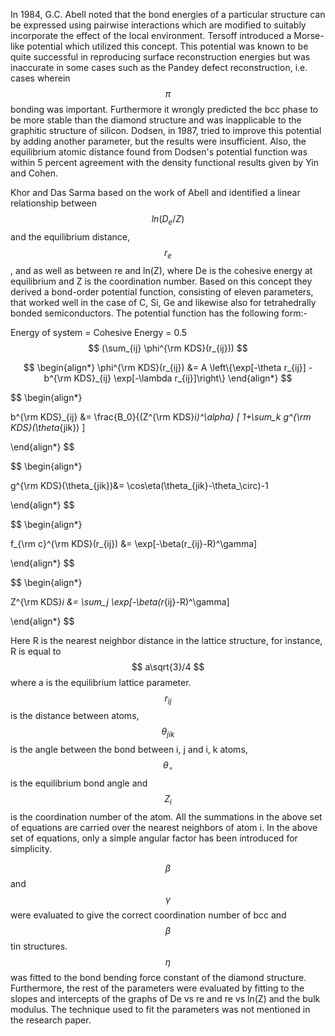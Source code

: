 In 1984, G.C. Abell noted that the bond energies of a particular structure can be expressed using pairwise interactions which are modified to suitably incorporate the effect of the local environment. Tersoff introduced a Morse-like potential which utilized this concept. This potential was known to be quite successful in reproducing surface reconstruction energies but was inaccurate in some cases such as the Pandey defect reconstruction, i.e. cases wherein $$\pi$$ bonding was important. Furthermore it wrongly predicted the bcc phase to be more stable than the diamond structure and was inapplicable to the graphitic structure of silicon. Dodsen, in 1987, tried to improve this potential by adding another parameter, but the results were insufficient. Also, the equilibrium atomic distance found from Dodsen's potential function was within 5 percent agreement with the density functional results given by Yin and Cohen. 

Khor and Das Sarma based on the work of Abell and identified a linear relationship between $$ln(D_e/Z)$$ and the equilibrium distance, $$r_e$$, and as well as between re and ln(Z), where De is the cohesive energy at equilibrium and Z is the coordination number. Based on this concept they derived a bond-order potential function, consisting of eleven parameters, that worked well in the case of C, Si, Ge and likewise also for tetrahedrally bonded semiconductors. The potential function has the following form:-

Energy of system = Cohesive Energy = 0.5 $$ (\sum_{ij} \phi^{\rm KDS}(r_{ij})) $$

$$
\begin{align*}
  \phi^{\rm KDS}(r_{ij}) &= A \left\{\exp[-\theta r_{ij}] - b^{\rm KDS}_{ij} \exp[-\lambda r_{ij}]\right\}
\end{align*}
$$

$$
\begin{align*}

b^{\rm KDS}_{ij} &= \frac{B_0}{(Z^{\rm KDS}_i)^\alpha}
[ 1+\sum_k g^{\rm KDS}(\theta_{jik}) ]

\end{align*}
$$

$$
\begin{align*}

g^{\rm KDS}(\theta_{jik})&= \cos\eta(\theta_{jik}-\theta_\circ)-1

\end{align*}
$$

$$
\begin{align*}

f_{\rm c}^{\rm KDS}(r_{ij}) &= \exp[-\beta(r_{ij}-R)^\gamma]

\end{align*}
$$

$$
\begin{align*}

Z^{\rm KDS}_i &= \sum_j \exp[-\beta(r_{ij}-R)^\gamma]

\end{align*}
$$

Here R is the nearest neighbor distance in the lattice structure, for instance, R is equal to $$ a\sqrt{3}/4 $$ where a is the equilibrium lattice parameter. $$r_{ij}$$ is the distance between atoms, $$\theta_{jik}$$ is the angle between the bond between i, j and i, k atoms, $$\theta_{\circ}$$ is the equilibrium bond angle and $$Z_i$$ is the coordination number of the atom. All the summations in the above set of equations are carried over the nearest neighbors of atom i. In the above set of equations, only a simple angular factor has been introduced for simplicity. 

$$\beta$$ and $$\gamma$$ were evaluated to give the correct coordination number of bcc and $$\beta$$ tin structures. $$\eta$$ was fitted to the bond bending force constant of the diamond structure. Furthermore, the rest of the parameters were evaluated by fitting to the slopes and intercepts of the graphs of De vs re and re vs ln(Z) and the bulk modulus. The technique used to fit the parameters was not mentioned in the research paper.
